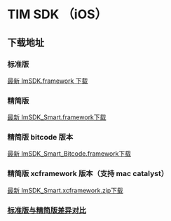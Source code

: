 # TIM SDK （iOS）

## 下载地址

### 标准版
[最新 ImSDK.framework 下载](https://imsdk-1252463788.cos.ap-guangzhou.myqcloud.com/5.1.60/TIM_SDK_iOS_latest_framework.zip)

### 精简版
[最新 ImSDK_Smart.framework下载](https://im.sdk.qcloud.com/download/smart/5.3.425/ImSDK_Smart_5.3.425.framework.zip)

### 精简版 bitcode 版本
[最新 ImSDK_Smart_Bitcode.framework下载](https://im.sdk.qcloud.com/download/smart/5.3.425/ImSDK_Smart_5.3.425_Bitcode.framework.zip)

### 精简版 xcframework 版本（支持 mac catalyst）
[最新 ImSDK_Smart.xcframework.zip下载](https://im.sdk.qcloud.com/download/smart/5.3.425/ImSDK_Smart_5.3.425.xcframework.zip)

### [标准版与精简版差异对比](https://github.com/tencentyun/TIMSDK#%E6%A0%87%E5%87%86%E7%89%88%E4%B8%8E%E7%B2%BE%E7%AE%80%E7%89%88%E5%B7%AE%E5%BC%82%E5%AF%B9%E6%AF%94)
